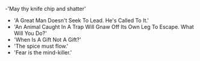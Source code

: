 -'May thy knife chip and shatter'
- 'A Great Man Doesn't Seek To Lead. He's Called To It.'
- 'An Animal Caught In A Trap Will Gnaw Off Its Own Leg To Escape. What Will You Do?'
- 'When Is A Gift Not A Gift?'
- 'The spice must flow.'
- 'Fear is the mind-killer.'
